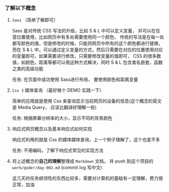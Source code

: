 ### 了解以下概念
1. `Sass` （简单了解即可）

    Sass 是对传统 CSS 写法的升级，比如 S & L 中可以定义变量， 并可以在任意位置使用，比如网页中有多处需要使用同一个颜色， 传统的写法是在每一处都写颜色的值，但是修改的时候，只能将网页中所有的这个颜色都进行替换，而在 S & L 中，可以通过定义变量的方式，然后只需要在对应的位置使用对应的变量即可，如果需要进行修改，只需要修改变量的值即可， CSS 的很多数值，如颜色，距离等都可以用这种方式解决，同时 S & L 包含类名嵌套，函数之类的高级功能

    任务: 在页面中成功使用 Sass进行布局， 要使用颜色和距离变量
    
2. `Css 3` 媒体查询 （最好做个 DEMO 实践一下）
	
	简单的应用就是使用 Css 来查询显示当前网页的设备的信息(这个概念的英文是 Media Query， 应该比翻译好理解一些)
	
	任务: 根据屏幕分辨率的大小，显示不同的背景颜色
	
3. 响应式网页概念以及基本响应式如何实现

	响应式利用的就是 Css 的媒体媒体查询，上一个例子理解了，这个也差不多
	
	任务: 不用编码，了解下响应式常见的实现方法

4. 将上述概念的**自己的理解**整理成 `Markdown` 文档， 并 push 到这个项目的 `work/qoder/day-002.md`
   (commit log 写中文)
   
   这几天的任务纲领性的东西比较多，需要对计算机的基础有一定理解，费力很正常，加油
